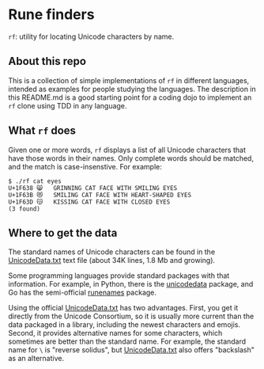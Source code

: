 # Rune finders

`rf`: utility for locating Unicode characters by name.

## About this repo

This is a collection of simple implementations of `rf` in different languages,
intended as examples for people studying the languages.
The description in this README.md is a good starting point for a coding dojo
to implement an `rf` clone using TDD in any language.


## What `rf` does

Given one or more words, `rf` displays a list of all Unicode characters that have those words in their names. Only complete words should be matched, and the match is case-insenstive. For example:

```
$ ./rf cat eyes
U+1F638	😸	GRINNING CAT FACE WITH SMILING EYES
U+1F63B	😻	SMILING CAT FACE WITH HEART-SHAPED EYES
U+1F63D	😽	KISSING CAT FACE WITH CLOSED EYES
(3 found)
```

## Where to get the data

The standard names of Unicode characters can be found in the [UnicodeData.txt](http://www.unicode.org/Public/UNIDATA/UnicodeData.txt) text file (about 34K lines, 1.8 Mb and growing).

Some programming languages provide standard packages with that information. For example, in Python, there is the [unicodedata](https://docs.python.org/3/library/unicodedata.html) package, and Go has the semi-official [runenames](https://godoc.org/golang.org/x/text/unicode/runenames) package.

Using the official [UnicodeData.txt](http://www.unicode.org/Public/UNIDATA/UnicodeData.txt) has two advantages. First, you get it directly from the Unicode Consortium, so it is usually more current than the data packaged in a library, including the newest characters and emojis. Second, it provides alternative names for some characters, which sometimes are better than the standard name. For example, the standard name for `\` is "reverse solidus", but [UnicodeData.txt](http://www.unicode.org/Public/UNIDATA/UnicodeData.txt) also offers "backslash" as an alternative.
